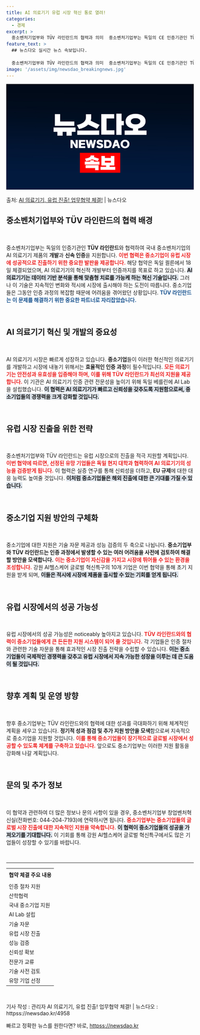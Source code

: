 ```yaml
---
title: AI 의료기기 유럽 시장 혁신 통로 열려!
categories:
  - 경제
excerpt: >
  중소벤처기업부와 TÜV 라인란드의 협력과 의미  중소벤처기업부는 독일의 CE 인증기관인 TÜV 라인란드와 협…
feature_text: >
  ## 뉴스다오 실시간 뉴스 속보입니다.

  중소벤처기업부와 TÜV 라인란드의 협력과 의미  중소벤처기업부는 독일의 CE 인증기관인 TÜV 라인란드와 협…
image: '/assets/img/newsdao_breakingnews.jpg'
---
```


![뉴스다오 속보](/assets/img/newsdao_breakingnews.jpg)

<p>출처: <a href="httpss://newsdao.kr/4958" rel="dofollow">AI 의료기기, 유럽 진출! 업무협약 체결!</a> | 뉴스다오</p>

<h2 data-ke-size="size26">중소벤처기업부와 TÜV 라인란드의 협력 배경</h2>

<p data-ke-size="size16">&nbsp;</p>

중소벤처기업부는 독일의 인증기관인 <b>TÜV 라인란드</b>와 협력하여 국내 중소벤처기업의 AI 의료기기 제품의 <b>개발</b>과 <b>신속 인증</b>을 지원합니다. <b><span style="color: #ee2323;">이번 협력은 중소기업이 유럽 시장에 성공적으로 진출하기 위한 중요한 발판을 제공합니다.</span></b> 해당 협약은 독일 쾰른에서 18일 체결되었으며, AI 의료기기의 혁신적 개발부터 인증까지를 목표로 하고 있습니다. <b><span style="background-color: #21538527;">AI 의료기기는 데이터 기반 분석을 통해 맞춤형 치료를 가능케 하는 혁신 기술입니다.</span></b> 그러나 이 기술은 지속적인 변화와 적시에 시장에 출시해야 하는 도전이 따릅니다. 중소기업들은 그동안 인증 과정의 복잡함 때문에 어려움을 겪어왔던 상황입니다. <b><span style="color: #1a5490;">TÜV 라인란드는 이 문제를 해결하기 위한 중요한 파트너로 자리잡았습니다.</span></b>

<p data-ke-size="size16">&nbsp;</p>

<h2 data-ke-size="size26">AI 의료기기 혁신 및 개발의 중요성</h2>

<p data-ke-size="size16">&nbsp;</p>

AI 의료기기 시장은 빠르게 성장하고 있습니다. <b>중소기업</b>들이 이러한 혁신적인 의료기기를 개발하고 시장에 내놓기 위해서는 <b>효율적인 인증 과정</b>이 필수적입니다. <b><span style="color: #ee2323;">모든 의료기기는 안전성과 유효성을 입증해야 하며, 이를 위해 TÜV 라인란드가 최선의 지원을 제공합니다.</span></b> 이 기관은 AI 의료기기 인증 관련 전문성을 높이기 위해 독일 베를린에 AI Lab을 설립했습니다. <b><span style="background-color: #21538527;">이 협력은 AI 의료기기가 빠르고 신뢰성을 갖추도록 지원함으로써, 중소기업들의 경쟁력을 크게 강화할 것입니다.</span></b>

<p data-ke-size="size16">&nbsp;</p>

<h2 data-ke-size="size26">유럽 시장 진출을 위한 전략</h2>

<p data-ke-size="size16">&nbsp;</p>

중소벤처기업부와 TÜV 라인란드는 유럽 시장으로의 진출을 적극 지원할 계획입니다. <b><span style="color: #ee2323;">이번 협약에 따르면, 선정된 유망 기업들은 독일 현지 대학과 협력하여 AI 의료기기의 성능을 검증받게 됩니다.</span></b> 이 협력은 실증 연구를 통해 신뢰성을 더하고, <b>EU 규제</b>에 대한 대응 능력도 높여줄 것입니다. <b><span style="background-color: #21538527;">이처럼 중소기업들은 해외 진출에 대한 큰 기대를 가질 수 있습니다.</span></b> 

<p data-ke-size="size16">&nbsp;</p>

<h2 data-ke-size="size26">중소기업 지원 방안의 구체화</h2>

<p data-ke-size="size16">&nbsp;</p>

중소기업에 대한 지원은 기술 자문 제공과 성능 검증의 두 축으로 나뉩니다. <b>중소기업부와 TÜV 라인란드는 인증 과정에서 발생할 수 있는 여러 어려움을 사전에 검토하여 해결할 방안을 모색합니다.</b> <b><span style="color: #ee2323;">이는 중소기업이 자신감을 가지고 시장에 뛰어들 수 있는 환경을 조성합니다.</span></b> 강원 AI헬스케어 글로벌 혁신특구의 10개 기업은 이번 협약을 통해 초기 지원을 받게 되며, <b><span style="background-color: #21538527;">이들은 적시에 시장에 제품을 출시할 수 있는 기회를 얻게 됩니다.</span></b>

<p data-ke-size="size16">&nbsp;</p>

<h2 data-ke-size="size26">유럽 시장에서의 성공 가능성</h2>

<p data-ke-size="size16">&nbsp;</p>

유럽 시장에서의 성공 가능성은 noticeably 높아지고 있습니다. <b><span style="color: #ee2323;">TÜV 라인란드와의 협력이 중소기업들에게 큰 든든한 지원 시스템이 되어 줄 것입니다.</span></b> 각 기업들은 인증 절차와 관련한 기술 자문을 통해 효과적인 시장 진출 전략을 수립할 수 있습니다. <b><span style="background-color: #21538527;"> 이는 중소기업들이 국제적인 경쟁력을 갖추고 유럽 시장에서 지속 가능한 성장을 이루는 데 큰 도움이 될 것입니다.</span></b>

<p data-ke-size="size16">&nbsp;</p>

<h2 data-ke-size="size26">향후 계획 및 운영 방향</h2>

<p data-ke-size="size16">&nbsp;</p>

향후 중소기업부는 TÜV 라인란드와의 협력에 대한 성과를 극대화하기 위해 체계적인 계획을 세우고 있습니다. <b>정기적 성과 점검 및 추가 지원 방안을 모색</b>함으로써 지속적으로 중소기업을 지원할 것입니다. <b><span style="color: #ee2323;">이를 통해 중소기업들이 장기적으로 글로벌 시장에서 성공할 수 있도록 체계를 구축하고 있습니다.</span></b> 앞으로도 중소기업부는 이러한 지원 활동을 강화해 나갈 계획입니다. 

<p data-ke-size="size16">&nbsp;</p>

<h2 data-ke-size="size26">문의 및 추가 정보</h2>

<p data-ke-size="size16">&nbsp;</p>

이 협약과 관련하여 더 많은 정보나 문의 사항이 있을 경우, 중소벤처기업부 창업벤처혁신실(전화번호: 044-204-7193)에 연락하시면 됩니다. <b><span style="color: #ee2323;">중소기업부는 중소기업들의 글로벌 시장 진출에 대한 지속적인 지원을 약속합니다.</span></b> <b><span style="background-color: #21538527;">이 협력이 중소기업들의 성공을 가져오기를 기대합니다.</span></b> 이 기회를 통해 강원 AI헬스케어 글로벌 혁신특구에서도 많은 기업들이 성장할 수 있기를 바랍니다. 

<p data-ke-size="size16">&nbsp;</p>

<hr />

<table style="width: 100%;">
  <tr>
    <td style="text-align: center; height: 30px;"><b>협약 체결 주요 내용</b></td>
  </tr>
  <tr>
    <td style="text-align: left; height: 17px;">인증 절차 지원</td>
  </tr>
  <tr>
    <td style="text-align: left; height: 17px;">산학협력</td>
  </tr>
  <tr>
    <td style="text-align: left; height: 17px;">국내 중소기업 지원</td>
  </tr>
  <tr>
    <td style="text-align: left; height: 17px;">AI Lab 설립</td>
  </tr>
  <tr>
    <td style="text-align: left; height: 17px;">기술 자문</td>
  </tr>
  <tr>
    <td style="text-align: left; height: 17px;">유럽 시장 진출</td>
  </tr>
  <tr>
    <td style="text-align: left; height: 17px;">성능 검증</td>
  </tr>
  <tr>
    <td style="text-align: left; height: 17px;">신뢰성 확보</td>
  </tr>
  <tr>
    <td style="text-align: left; height: 17px;">전문가 교류</td>
  </tr>
  <tr>
    <td style="text-align: left; height: 17px;">기술 사전 검토</td>
  </tr>
  <tr>
    <td style="text-align: left; height: 17px;">유망 기업 선정</td>
  </tr>
</table>

<p data-ke-size="size16">&nbsp;</p>

기사 작성 : 관리자 AI 의료기기, 유럽 진출! 업무협약 체결! | 뉴스다오  : httpss://newsdao.kr/4958 

빠르고 정확한 뉴스를 원한다면? 바로, <a href="httpss://newsdao.kr" rel="dofollow">httpss://newsdao.kr</a>


